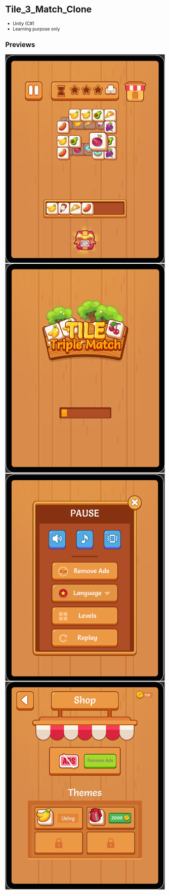 # Tile_3_Match_Clone
- Unity (C#)
- Learning purpose only

## Previews
<img src="Screenshot Home.png"> <img src="Screenshot Loading.png"> 
<img src="Screenshot Pause.png"> <img src="Screenshot Shop.png"> 

